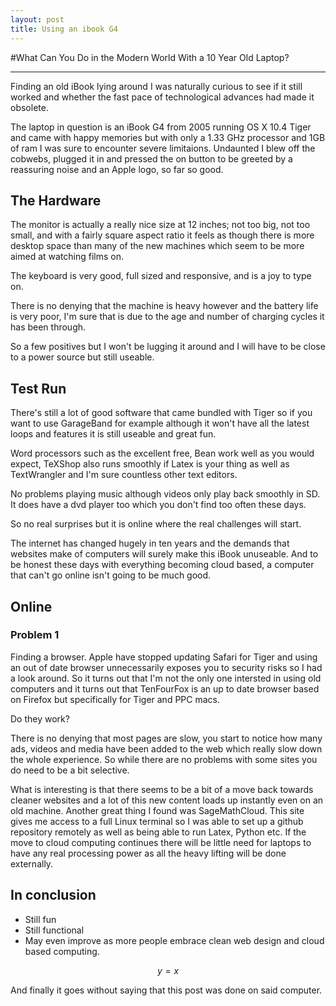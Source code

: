 ```yaml
---
layout: post
title: Using an ibook G4
---
```


#What Can You Do in the Modern World With a 10 Year Old Laptop?

-----

Finding an old iBook lying around I was naturally curious to see if it still worked and whether the fast pace of technological advances had made it obsolete.

The laptop in question is an iBook G4 from 2005 running OS X 10.4 Tiger and came with happy memories but with only a 1.33 GHz processor and 1GB of ram I was sure to encounter severe limitaions. Undaunted I blew off the cobwebs, plugged it in and pressed the on button to be greeted by a reassuring noise and an Apple logo, so far so good.

## The Hardware

The monitor is actually a really nice size at 12 inches; not too big, not too small, and with a fairly square aspect ratio it feels as though there is more desktop space than many of the new machines which seem to be more aimed at watching films on. 

The keyboard is very good, full sized and responsive, and is a joy to type on.

There is no denying that the machine is heavy however and the battery life is very poor, I'm sure that is due to the age and number of charging cycles it has been through. 

So a few positives but I won't be lugging it around and I will have to be close to a power source but still useable.

## Test Run

There's still a lot of good software that came bundled with Tiger so if you want to use GarageBand for example although it won't have all the latest loops and features it is still useable and great fun. 

Word processors such as the excellent free, Bean work well as you would expect, TeXShop also runs smoothly if Latex is your thing as well as TextWrangler and I'm sure countless other text editors. 

No problems playing music although videos only play back smoothly in SD. It does have a dvd player too which you don't find too often these days.

So no real surprises but it is online where the real challenges will start.

The internet has changed hugely in ten years and the demands that websites make of computers will surely make this iBook unuseable. And to be honest these days with everything becoming cloud based, a computer that can't go online isn't going to be much good.

## Online

### Problem 1
Finding a browser.
Apple have stopped updating Safari for Tiger and using an out of date browser unnecessarily exposes you to security risks so I had a look around.
So it turns out that I'm not the only one intersted in using old computers and it turns out that TenFourFox  is an up to date browser based on Firefox but specifically for Tiger and PPC macs.

Do they work?

There is no denying that most pages are slow, you start to notice how many ads, videos and media have been added to the web which really slow down the whole experience. So while there are no problems with some sites you do need to be a bit selective.

What is interesting is that there seems to be a bit of a move back towards cleaner websites and a lot of this new content loads up instantly even on an old machine. 
Another great thing I found was SageMathCloud. This site gives me access to a full Linux terminal so I was able to set up a github repository remotely as well as being able to run Latex, Python etc. If the move to cloud computing continues there will be little need for laptops to have any real processing power as all the heavy lifting will be done externally.


## In conclusion

  * Still fun 
  * Still functional 
  * May even improve as more people embrace clean web design and cloud based computing.

$$ y=x$$ 

 And finally it goes without saying that this post was done on said computer.
 
 
